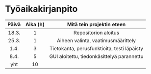 # Työaikakirjanpito

| Päivä | Aika (h) | Mitä tein projektin eteen  |
| :----:|:-------:| :-----:|
| 18.3. |    1    | Repositorion aloitus  |
| 25.3. |    1    | Aiheen valinta, vaatimusmäärittely  |
| 1.4.  |    3    | Tietokanta, perusfunktioita, testi läpäisty  |
| 8.4.  |    5    | GUI aloitettu, tiedonkäsittelyä parannettu  |
|  yht  |    10    | |
